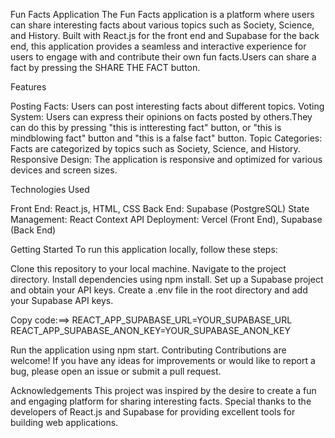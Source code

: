 Fun Facts Application
The Fun Facts application is a platform where users can share interesting facts about various topics such as Society, Science, and History. Built with React.js for the front end and Supabase for the back end, this application provides a seamless and interactive experience for users to engage with and contribute their own fun facts.Users can share a fact by pressing the SHARE THE FACT button.

Features

Posting Facts: Users can post interesting facts about different topics.
Voting System: Users can express their opinions on facts posted by others.They can do this by pressing "this is intteresting fact" button,   or "this is mindblowing fact" button and "this is a false fact" button.
Topic Categories: Facts are categorized by topics such as Society, Science, and History.
Responsive Design: The application is responsive and optimized for various devices and screen sizes.

Technologies Used

Front End: React.js, HTML, CSS
Back End: Supabase (PostgreSQL)
State Management: React Context API
Deployment: Vercel (Front End), Supabase (Back End)

Getting Started
To run this application locally, follow these steps:

Clone this repository to your local machine.
Navigate to the project directory.
Install dependencies using npm install.
Set up a Supabase project and obtain your API keys.
Create a .env file in the root directory and add your Supabase API keys.

Copy code:==>
REACT_APP_SUPABASE_URL=YOUR_SUPABASE_URL
REACT_APP_SUPABASE_ANON_KEY=YOUR_SUPABASE_ANON_KEY

Run the application using npm start.
Contributing
Contributions are welcome! If you have any ideas for improvements or would like to report a bug, please open an issue or submit a pull request.



Acknowledgements
This project was inspired by the desire to create a fun and engaging platform for sharing interesting facts.
Special thanks to the developers of React.js and Supabase for providing excellent tools for building web applications.
